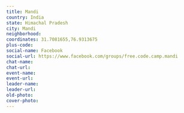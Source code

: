 ```yaml
---
title: Mandi
country: India
state: Himachal Pradesh
city: Mandi
neighborhood: 
coordinates: 31.7081655,76.9313675
plus-code:
social-name: Facebook
social-url: https://www.facebook.com/groups/free.code.camp.mandi
chat-name:
chat-url:
event-name:
event-url:
leader-name:
leader-url:
old-photo: 
cover-photo:
---
```

